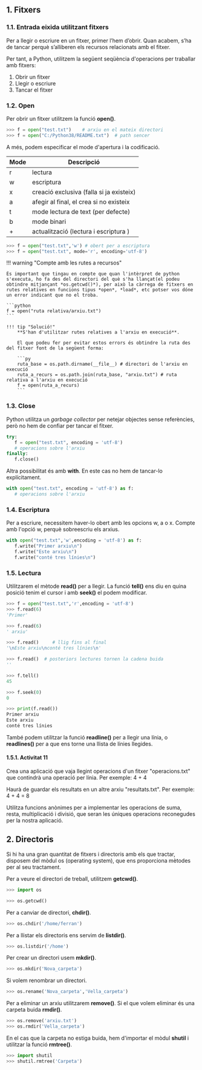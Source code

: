 ## 1. Fitxers

### 1.1. Entrada eixida utilitzant fitxers

Per a llegir o escriure en un fitxer, primer l’hem d’obrir. Quan acabem, s’ha de tancar perquè s’alliberen els recursos relacionats amb el fitxer.

Per tant, a Python, utilitzem la següent seqüència d'operacions per traballar amb fitxers:

1. Obrir un fitxer
2. Llegir o escriure 
3. Tancar el fitxer

### 1.2. Open

Per obrir un fitxer utilitzem la funció **open()**.

~~~py
>>> f = open("test.txt")    # arxiu en el mateix directori
>>> f = open("C:/Python38/README.txt")  # path sencer
~~~

A més, podem especificar el mode d'apertura i la codificació.

| Mode | Descripció                               |
| ---- | ---------------------------------------- |
| r    | lectura                                  |
| w    | escriptura                               |
| x    | creació exclusiva (falla si ja existeix) |
| a    | afegir al final, el crea si no existeix  |
| t    | mode lectura de text (per defecte)       |
| b    | mode binari                              |
| +    | actualització (lectura i escriptura \)   |


~~~py
>>> f = open("test.txt",'w') # obert per a escriptura
>>> f = open("test.txt", mode='r', encoding='utf-8')
~~~

!!! warning "Compte amb les rutes a recursos"

    És important que tingau en compte que quan l'intèrpret de python s'executa, ho fa des del directori del què s'ha llançat(el podeu obtindre mitjançant *os.getcwd()*), per això la càrrega de fitxers en rutes relatives en funcions tipus *open*, *load*, etc potser vos dóne un error indicant que no el troba.
    
    ```python
    f = open("ruta relativa/arxiu.txt")    
    ```

    !!! tip "Solució!"
        **S'han d'utilitzar rutes relatives a l'arxiu en execució**.

        El que podeu fer per evitar estos errors és obtindre la ruta des del fitxer font de la següent forma:

        ```py
        ruta_base = os.path.dirname(__file__) # directori de l'arxiu en execució
        ruta_a_recurs = os.path.join(ruta_base, "arxiu.txt") # ruta relativa a l'arxiu en execució
        f = open(ruta_a_recurs)
        ```


### 1.3. Close

Python utilitza un *garbage collector* per netejar objectes sense referències, però no hem de confiar per tancar el fitxer.

~~~py
try:
   f = open("test.txt", encoding = 'utf-8')
   # operacions sobre l'arxiu
finally:
   f.close()
~~~

Altra possibilitat és amb **with**. En este cas no hem de tancar-lo explícitament.

~~~py
with open("test.txt", encoding = 'utf-8') as f:
   # operacions sobre l'arxiu
~~~

### 1.4. Escriptura

Per a escriure, necessitem haver-lo obert amb les opcions w, a o x. Compte amb l'opció w, perquè sobreescriu els arxius.

~~~py
with open("test.txt",'w',encoding = 'utf-8') as f:
   f.write("Primer arxiu\n")
   f.write("Este arxiu\n")
   f.write("conté tres línies\n")
~~~

### 1.5. Lectura

Utilitzarem el mètode **read()** per a llegir. La funció **tell()** ens diu en quina posició tenim el cursor i amb **seek()** el podem modificar.

~~~py
>>> f = open("test.txt",'r',encoding = 'utf-8')
>>> f.read(6)
'Primer'

>>> f.read(6)
' arxiu'

>>> f.read()     # llig fins al final
'\nEste arxiu\nconté tres línies\n'

>>> f.read()  # posteriors lectures tornen la cadena buida
''
~~~

~~~py
>>> f.tell()
45

>>> f.seek(0)
0

>>> print(f.read())
Primer arxiu
Este arxiu
conté tres línies
~~~

També podem utilitzar la funció **readline()** per a llegir una línia, o **readlines()** per a que ens torne una llista de línies llegides.

#### 1.5.1. Activitat 11

Crea una aplicació que vaja llegint operacions d'un fitxer "operacions.txt" que contindrà una operació per línia. Per exemple:
4 + 4

Haurà de guardar els resultats en un altre arxiu "resultats.txt". Per exemple:
4 + 4 = 8

Utilitza funcions anònimes per a implementar les operacions de suma, resta, multiplicació i divisió, que seran les úniques operacions reconegudes per la nostra aplicació.

## 2. Directoris

Si hi ha una gran quantitat de fitxers i directoris amb els que tractar, disposem del mòdul os (operating system), que ens proporciona mètodes per al seu tractament.

Per a veure el directori de treball, utilitzem **getcwd()**.

~~~py
>>> import os

>>> os.getcwd()
~~~

Per a canviar de directori, **chdir()**.

~~~py
>>> os.chdir('/home/ferran')
~~~

Per a llistar els directoris ens servim de **listdir()**.

~~~py
>>> os.listdir('/home')
~~~

Per crear un directori usem **mkdir()**.

~~~py
>>> os.mkdir('Nova_carpeta')
~~~

Si volem renombrar un directori.

~~~py
>>> os.rename('Nova_carpeta','Vella_carpeta')
~~~

Per a eliminar un arxiu utilitzarem **remove()**. Si el que volem eliminar és una carpeta buida **rmdir()**.

~~~py
>>> os.remove('arxiu.txt')
>>> os.rmdir('Vella_carpeta')
~~~

En el cas que la carpeta no estiga buida, hem d'importar el mòdul **shutil** i utilitzar la funció **rmtree()**.

~~~py
>>> import shutil
>>> shutil.rmtree('Carpeta')
~~~
